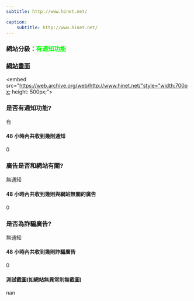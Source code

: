 ```yaml
---
subtitle: http://www.hinet.net/

caption:
	subtitle: http://www.hinet.net/
---
```


<h3>網站分級：<font color="#00FF00">有通知功能</font></h3>

### [網站畫面](http://www.hinet.net/)
<embed src="https://web.archive.org/web/http://www.hinet.net/"style="width:700px; height: 500px;">

### 是否有通知功能?
有

#### 48 小時內共收到幾則通知
0

### 廣告是否和網站有關?
無通知

#### 48 小時內共收到幾則與網站無關的廣告
0

### 是否為詐騙廣告?
無通知

#### 48 小時內共收到幾則詐騙廣告
0

#### 測試截圖(如網站無異常則無截圖)
nan

